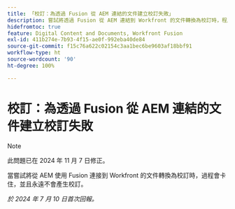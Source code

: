 ```yaml
---
title: 「校訂：為透過 Fusion 從 AEM 連結的文件建立校訂失敗」
description: 嘗試將透過 Fusion 從 AEM 連結到 Workfront 的文件轉換為校訂時，程序會卡住，且永遠不會產生校訂。
hidefromtoc: true
feature: Digital Content and Documents, Workfront Fusion
exl-id: 411b274e-7b93-4f15-ae0f-992eba40de84
source-git-commit: f15c76a622c02154c3aa1bec6be9603af18bbf91
workflow-type: ht
source-wordcount: '90'
ht-degree: 100%

---
```


# 校訂：為透過 Fusion 從 AEM 連結的文件建立校訂失敗

>[!NOTE]
>
>此問題已在 2024 年 11 月 7 日修正。

當嘗試將從 AEM 使用 Fusion 連接到 Workfront 的文件轉換為校訂時，過程會卡住，並且永遠不會產生校訂。

_於 2024 年 7 月 10 日首次回報。_
